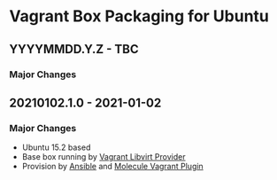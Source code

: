 # Vagrant Box Packaging for Ubuntu

## YYYYMMDD.Y.Z - TBC

### Major Changes

## 20210102.1.0 - 2021-01-02

### Major Changes

  - Ubuntu 15.2 based
  - Base box running by [Vagrant Libvirt Provider](https://github.com/vagrant-libvirt/vagrant-libvirt)
  - Provision by [Ansible](https://www.ansible.com/) and [Molecule Vagrant Plugin](https://github.com/ansible-community/molecule-vagrant)
